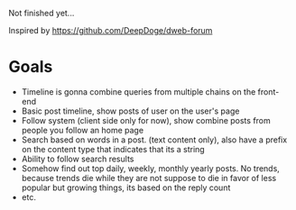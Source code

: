 Not finished yet...

Inspired by https://github.com/DeepDoge/dweb-forum

# Goals

-   Timeline is gonna combine queries from multiple chains on the front-end
-   Basic post timeline, show posts of user on the user's page
-   Follow system (client side only for now), show combine posts from people you follow an home page
-   Search based on words in a post. (text content only), also have a prefix on the content type that indicates that its a string
-   Ability to follow search results
-   Somehow find out top daily, weekly, monthly yearly posts. No trends, because trends die while they are not suppose to die in favor of less popular but growing things, its based on the reply count
-   etc.
